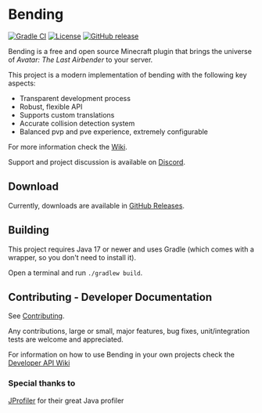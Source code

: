# Bending

[![Gradle CI](https://img.shields.io/github/workflow/status/PrimordialMoros/Bending/Build?style=flat-square)](https://github.com/PrimordialMoros/Bending/actions)
[![License](https://img.shields.io/github/license/PrimordialMoros/Bending?color=blue&style=flat-square)](LICENSE)
[![GitHub release](https://img.shields.io/github/v/release/PrimordialMoros/Bending?style=flat-square)](https://github.com/PrimordialMoros/Bending/releases)

Bending is a free and open source Minecraft plugin that brings the universe of _Avatar: The Last Airbender_ to your server.

This project is a modern implementation of bending with the following key aspects:
- Transparent development process
- Robust, flexible API
- Supports custom translations
- Accurate collision detection system
- Balanced pvp and pve experience, extremely configurable

For more information check the [Wiki](https://github.com/PrimordialMoros/Bending/wiki/Home).

Support and project discussion is available on [Discord](https://discord.gg/sjwncgE).

## Download

Currently, downloads are available in [GitHub Releases](https://github.com/PrimordialMoros/Bending/releases).

## Building

This project requires Java 17 or newer and uses Gradle (which comes with a wrapper, so you don't need to install it).

Open a terminal and run `./gradlew build`.

## Contributing - Developer Documentation

See [Contributing](CONTRIBUTING.md).

Any contributions, large or small, major features, bug fixes, unit/integration tests are welcome and appreciated.

For information on how to use Bending in your own projects check the [Developer API Wiki](https://github.com/PrimordialMoros/Bending/wiki/Developer-API)

### Special thanks to

[JProfiler](https://www.ej-technologies.com/products/jprofiler/overview.html) for their great Java profiler
